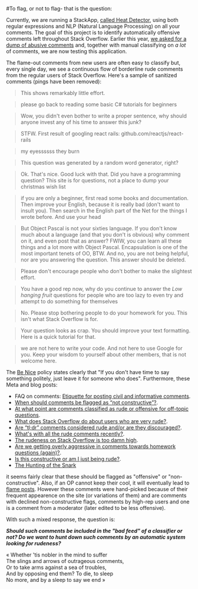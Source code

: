 #To flag, or not to flag- that is the question:

Currently, we are running a StackApp, [called Heat Detector](http://stackapps.com/questions/7001/), using both regular expressions and NLP (Natural Language Processing) on all your comments. The goal of this project is to identify automatically offensive comments left throughout Stack Overflow. Earlier this year, [we asked for a dump of abusive comments](http://meta.stackoverflow.com/questions/326494/can-i-have-a-dump-of-rude-abusive-comments) and, together with manual classifying on _a lot_ of comments, we are now testing this application.

The flame-out comments from new users are often easy to classify but, every single day, we see a continuous flow of borderline rude comments from the regular users of Stack Overflow. Here's a sample of sanitized comments (pings have been removed):
 
> This shows remarkably little effort.

> please go back to reading some basic C# tutorials for beginners

> Wow, you didn't even bother to write a proper sentence, why should anyone invest any of his time to answer this junk? 

> STFW. First result of googling react rails: github.com/reactjs/react-rails 

> my eyessssss they burn

> This question was generated by a random word generator, right? 

> Ok. That's nice. Good luck with that. Did you have a programming question? This site is for questions, not a place to dump your christmas wish list

> if you are only a beginner, first read some books and documentation. Then improve your English, because it is really bad (don&#39;t want to insult you). Then search in the English part of the Net for the things I wrote before. And use your head

> But Object Pascal is not your sixties language. If you don't know much about a language (and that you don't is obvious) why comment on it, and even post that as answer? FWIW, you can learn all these things and a lot more with Object Pascal. Encapsulation is one of the most important tenets of OO, BTW. And no, you are not being helpful, nor are you answering the question. This answer should be deleted. 

> Please don&#39;t encourage people who don&#39;t bother to make the slightest effort.

> You have a good rep now, why do you continue to answer the <i>Low hanging fruit</i> questions for people who are too lazy to even try and attempt to do something for themselves

> No. Please stop bothering people to do your homework for you. This isn&#39;t what Stack Overflow is for.

> Your question looks as crap. You should improve your text formatting. Here is a quick tutorial for that.

> we are not here to write your code. And not here to use Google for you. Keep your wisdom to yourself about other members, that is not welcome here.

The [Be Nice](http://stackoverflow.com/help/be-nice) policy states clearly that "If you don't have time to say something politely, just leave it for someone who does". Furthermore, these Meta and blog posts:

 - FAQ on comments: [Etiquette for posting civil and informative comments](http://meta.stackexchange.com/questions/138173/etiquette-for-posting-civil-and-informative-comments).
 - [When should comments be flagged as “not constructive”?](http://meta.stackexchange.com/questions/186308/when-should-comments-be-flagged-as-not-constructive).
 - [At what point are comments classified as rude or offensive for off-topic questions](http://meta.stackexchange.com/questions/184783/at-what-point-are-comments-classified-as-rude-or-offensive-for-off-topic-questio).
 - [What does Stack Overflow do about users who are very rude?](http://meta.stackexchange.com/questions/145222/what-does-stack-overflow-do-about-users-who-are-very-rude).
 - [Are “tl;dr” comments considered rude and/or are they discouraged?](http://meta.stackexchange.com/questions/134831/are-tldr-comments-considered-rude-and-or-are-they-discouraged).
 - [What's with all the rude comments recently?](http://meta.stackexchange.com/questions/15143/whats-with-all-the-rude-comments-recently).
 - [The rudeness on Stack Overflow is too damn high](http://meta.stackoverflow.com/questions/262791/the-rudeness-on-stack-overflow-is-too-damn-high).
 - [Are we getting overly aggressive in comments towards homework questions (again)?](http://meta.stackoverflow.com/questions/272421/are-we-getting-overly-aggressive-in-comments-towards-homework-questions-again).
 - [Is this constructive or am I just being rude?](http://meta.stackoverflow.com/questions/275689/is-this-constructive-or-am-i-just-being-rude).
 - [The Hunting of the Snark](http://blog.stackoverflow.com/2012/07/the-hunting-of-the-snark/)
      
it seems fairly clear that these should be flagged as "offensive" or "non-constructive". Also, if an OP cannot keep their cool, it will eventually lead to [flame posts](http://meta.stackoverflow.com/questions/332276/i-lost-my-temper-did-i). However these comments  were hand-picked because of their frequent appearence on the site (or variations of them) and are comments with declined non-constructive flags, comments by high-rep users and one is a comment from a moderator (later edited to be less offensive).

With such a mixed response, the question is:

***Should such comments be included in the "bad feed" of a classifier or not? Do we want to hunt down such comments by an automatic system looking for rudeness?***

« Whether 'tis nobler in the mind to suffer<br/>
The slings and arrows of outrageous comments,<br/>
Or to take arms against a sea of troubles,<br/>
And by opposing end them? To die, to sleep<br/>
No more, and by a sleep to say we end »


